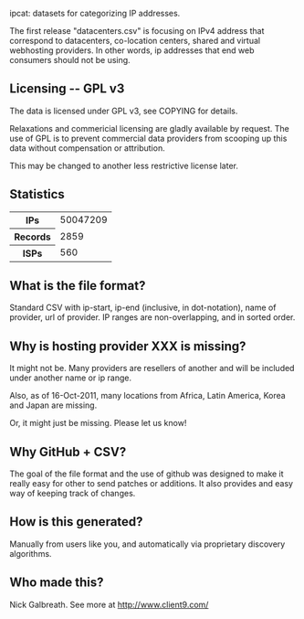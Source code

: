 ipcat: datasets for categorizing IP addresses.

The first release "datacenters.csv" is focusing
on IPv4 address that correspond to datacenters, co-location centers,
shared and virtual webhosting providers.  In other words, ip addresses
that end web consumers should not be using.

Licensing -- GPL v3
------------------------

The data is licensed under GPL v3, see COPYING for details.

Relaxations and commericial licensing are gladly available by request.
The use of GPL is to prevent commercial data providers from scooping up
this data without compensation or attribution.

This may be changed to another less restrictive license later.

Statistics
------------------------

<table>
<tr><th>IPs</th><td>50047209</td></tr>
<tr><th>Records</th><td>2859</td></tr>
<tr><th>ISPs</th><td>560</td></tr>
</table>

What is the file format?
-------------------------

Standard CSV with ip-start, ip-end (inclusive, in dot-notation), name of provider, url
of provider.  IP ranges are non-overlapping, and in sorted order.

Why is hosting provider XXX is missing?
---------------------------------------

It might not be.  Many providers are resellers of another and will be
included under another name or ip range.

Also, as of 16-Oct-2011, many locations from Africa, Latin
America, Korea and Japan are missing.

Or, it might just be missing.  Please let us know!

Why GitHub + CSV?
-------------------------

The goal of the file format and the use of github was designed to make
it really easy for other to send patches or additions.  It also provides
and easy way of keeping track of changes.

How is this generated?
-------------------------

Manually from users like you, and automatically via proprietary
discovery algorithms.

Who made this?
-------------------------

Nick Galbreath.  See more at http://www.client9.com/


